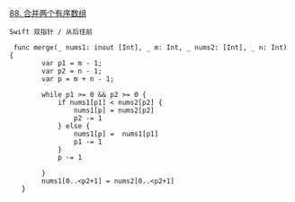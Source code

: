 [88. 合并两个有序数组](https://leetcode-cn.com/problems/merge-sorted-array/)

```
Swift 双指针 / 从后往前

 func merge(_ nums1: inout [Int], _ m: Int, _ nums2: [Int], _ n: Int) {
        var p1 = m - 1;
        var p2 = n - 1;
        var p = m + n - 1;
        
        while p1 >= 0 && p2 >= 0 {
            if nums1[p1] < nums2[p2] {
                nums1[p] = nums2[p2]
                p2 -= 1
            } else {
                nums1[p] =  nums1[p1]
                p1 -= 1
            }
            p -= 1
            
        }
        nums1[0..<p2+1] = nums2[0..<p2+1]
   }
```

       
    




